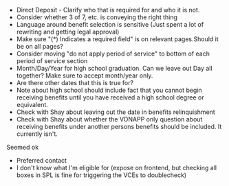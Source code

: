  - Direct Deposit - Clarify who that is required for and who it is not.
 - Consider whether 3 of 7, etc. is conveying the right thing
 - Language around benefit selection is sensitive (Just spent a lot of rewriting and getting legal approval)
 - Make sure "(*) Indicates a required field" is on relevant pages.Should it be on all pages?
 - Consider moving "do not apply period of service" to bottom of each period of service section
 - Month/Day/Year for high school graduation. Can we leave out Day all together? Make sure to accept month/year only.
 - Are there other dates that this is true for?
 - Note about high school should include fact that you cannot begin receiving benefits until you have received a high school degree or equivalent.
 - Check with Shay about leaving out the date in benefits relinquishment
 - Check with Shay about whether the VONAPP only question about receiving benefits under another persons benefits should be included. It currently isn't.

Seemed ok
 - Preferred contact
 - I don't know what I'm eligible for (expose on frontend, but checking all boxes in SPL is fine for triggering the VCEs to doublecheck)
